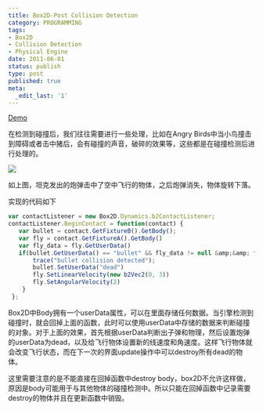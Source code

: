 ```yaml
---
title: Box2D-Post Collision Detection
category: PROGRAMMING
tags:
- Box2D
- Collision Detection
- Physical Engine
date: 2011-06-01
status: publish
type: post
published: true
meta:
  _edit_last: '1'
---
```

[Demo](/apps.html#angry_tank)

在检测到碰撞后，我们往往需要进行一些处理，比如在Angry Birds中当小鸟撞击到障碍或者击中猪后，会有碰撞的声音，破碎的效果等，这些都是在碰撞检测后进行处理的。

![](collison.jpg)

如上图，坦克发出的炮弹击中了空中飞行的物体，之后炮弹消失，物体旋转下落。

实现的代码如下

```js
var contactListener = new Box2D.Dynamics.b2ContactListener;
contactListener.BeginContact = function(contact) {
   var bullet = contact.GetFixtureB().GetBody();
   var fly = contact.GetFixtureA().GetBody()
   var fly_data = fly.GetUserData()
   if(bullet.GetUserData() == "bullet" && fly_data != null &amp;&amp; fly_data.indexOf("fly") != -1){
       trace("bullet collision detected");
       bullet.SetUserData("dead")
       fly.SetLinearVelocity(new b2Vec2(0, 3))
       fly.SetAngularVelocity(2)
    }  
 };
 ```

Box2D中Body拥有一个userData属性，可以在里面存储任何数据。当引擎检测到碰撞时，就会回掉上面的函数，此时可以使用userData中存储的数据来判断碰撞的对象。对于上面的效果，首先根据userData判断出子弹和物理，然后设置炮弹的userData为dead，以及给飞行物体设置新的线速度和角速度。这样飞行物体就会改变飞行状态，而在下一次的界面update操作中可以destroy所有dead的物体。

这里需要注意的是不能直接在回掉函数中destroy body，box2D不允许这样做，原因是body可能用于与其他物体的碰撞检测中。所以只能在回掉函数中记录需要destroy的物体并且在更新函数中销毁。

